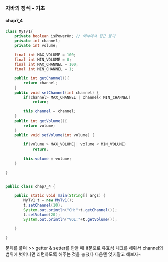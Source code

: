 ### 자바의 정석 - 기초
#### chap7_4

```java
class MyTv1{
	private boolean isPowerOn; // 외부에서 접근 불가
	private int channel;
	private int volume;
	
	final int MAX_VOLUME = 100;
	final int MIN_VOLUME = 0;
	final int MAX_CHANNEL = 100;
	final int MIN_CHANNEL = 1;

	public int getChannel(){
		return channel;
	}
	public void setChannel(int channel) {
		if(channel> MAX_CHANNEL|| channel< MIN_CHANNEL)
			return;
		
		this.channel = channel;
	}
	public int getVolume(){
		return volume;
	}
	public void setVolume(int volume) {
		
		if(volume > MAX_VOLUME|| volume < MIN_VOLUME)
			return;
		
		this.volume = volume;
	}
	
}


public class chap7_4 {

	public static void main(String[] args) {
		MyTv1 t = new MyTv1();
		t.setChannel(10);
		System.out.println("CH:"+t.getChannel());
		t.setVolume(20);
		System.out.println("VOL:"+t.getVolume());

	}

}
```

문제를 풀며 >> getter & setter를 만들 때 if문으로 유효성 체크를 해줘서 channel의 범위에 벗어나면 리턴하도록 해주는 것을 놓쳤다 다음엔 잊지말고 해보자~
